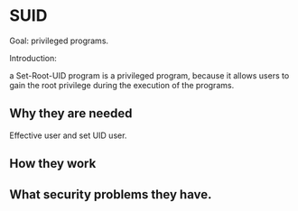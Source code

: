 # SUID

Goal: privileged programs.

Introduction:

a Set-Root-UID program is a privileged program, because it allows users to gain the root privilege during the execution of the programs.

## Why they are needed

Effective user and set UID user.

## How they work

## What security problems they have.
